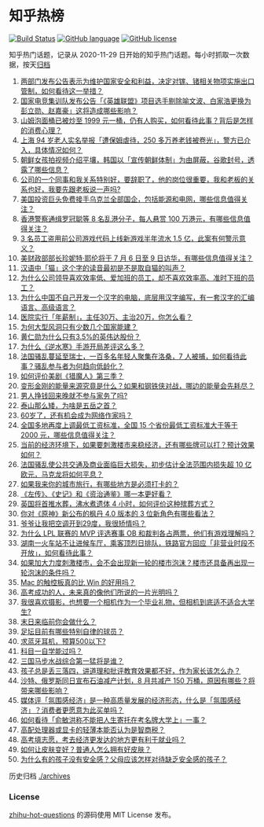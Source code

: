 # 知乎热榜
[![Build Status](https://github.com/ToWeLong/zhihu-hot-questions/workflows/CI/badge.svg)](https://github.com/ToWeLong/zhihu-hot-questions/actions)
[![GitHub language](https://img.shields.io/badge/language-golang-orange.svg)](https://golang.org/)
[![GitHub license](https://img.shields.io/github/license/ToWeLong/zhihu-hot-questions)](https://github.com/ToWeLong/zhihu-hot-questions/blob/main/LICENSE)

知乎热门话题，记录从 2020-11-29 日开始的知乎热门话题。每小时抓取一次数据，按天[归档](./archives)

<!-- BEGIN -->

1. [两部门发布公告表示为维护国家安全和利益，决定对镓、锗相关物项实施出口管制，如何看待这一举措？](https://www.zhihu.com/question/610105939)
1. [国家电竞集训队发布公告「《英雄联盟》项目选手剔除喻文波、白家浩更换为彭立勋、赵嘉豪」这将造成哪些影响？](https://www.zhihu.com/question/610188481)
1. [山姆泡面桶已被炒至 1999 元一桶，仍有人购买，如何看待此事？背后是怎样的消费心理？](https://www.zhihu.com/question/610060285)
1. [上海 94 岁老人实名举报「遭保姆虐待，250 多万养老钱被卷光」，警方已介入，具体情况如何？](https://www.zhihu.com/question/610021603)
1. [朝鲜女孩拍视频介绍平壤，韩国以「宣传朝鲜体制」为由屏蔽，谷歌封号，透露了哪些信息？](https://www.zhihu.com/question/610162816)
1. [公司的一个同事和我关系特别好，要辞职了，他的岗位很重要，我和老板的关系也好，我要先跟老板说一声吗?](https://www.zhihu.com/question/609530299)
1. [美国投资巨头免费接手乌克兰全部国企，包括能源和电网，哪些信息值得关注？](https://www.zhihu.com/question/610223926)
1. [香港警察通缉罗冠聪等 8 名乱港分子，每人悬赏 100 万港元，有哪些信息值得关注？](https://www.zhihu.com/question/610144743)
1. [3 名员工盗用前公司游戏代码上线新游戏半年流水 1.5 亿，此案有何警示意义？](https://www.zhihu.com/question/609251189)
1. [美财政部部长珍妮特·耶伦将于 7 月 6 日至 9 日访华，有哪些信息值得关注？](https://www.zhihu.com/question/610021078)
1. [汉语中「猫」这个字的读音最初是不是取自猫的叫声？](https://www.zhihu.com/question/305221269)
1. [为什么公司领导喜欢效率低、爱加班的员工，却不喜欢效率高、准时下班的员工？](https://www.zhihu.com/question/600312394)
1. [为什么中国不自己开发一个汉字的电脑，底层用汉字编写，有一套汉字的汇编语言、高级语言？](https://www.zhihu.com/question/520064736)
1. [医院实行「年薪制」，主任30万、主治20万，你怎么看？](https://www.zhihu.com/question/610087179)
1. [为何大型风洞只有少数几个国家能建？](https://www.zhihu.com/question/26459689)
1. [黄仁勋为什么只有3.5%的英伟达股份？](https://www.zhihu.com/question/603714039)
1. [为什么《逆水寒》手游开局差评这么多？](https://www.zhihu.com/question/609891032)
1. [法国骚乱蔓延至瑞士，一百多名年轻人聚集在洛桑，7 人被捕，如何看待此事？骚乱参与者为何趋向低龄化？](https://www.zhihu.com/question/610081393)
1. [如何评价美剧《猎魔人》第三季？](https://www.zhihu.com/question/609539530)
1. [变形金刚的能量来源究竟是什么？如果和钢铁侠对战，哪边的能量会先耗尽？](https://www.zhihu.com/question/609298500)
1. [男人挣钱回来晚就不参与家务了吗?](https://www.zhihu.com/question/608109085)
1. [泰山那么矮，为啥是五岳之首？](https://www.zhihu.com/question/36468499)
1. [60岁了，还有机会成为网络作家吗？](https://www.zhihu.com/question/609070250)
1. [全国多地再度上调最低工资标准，全国 15 个省份最低工资标准大于等于 2000 元，哪些信息值得关注？](https://www.zhihu.com/question/610242638)
1. [当前的经济环境下，如果要刺激楼市来稳经济，还有哪些牌可以打？预计效果如何？](https://www.zhihu.com/question/609280405)
1. [法国骚乱使公共交通及商业面临巨大损失，初步估计全法范围内损失超 10 亿欧元，马克龙将如何平息？](https://www.zhihu.com/question/610219488)
1. [如果我来你的城市旅行，有哪些地方是必须打卡的？](https://www.zhihu.com/question/609338137)
1. [《左传》、《史记》和《资治通鉴》哪一本更好看？](https://www.zhihu.com/question/515412130)
1. [英国将首推水葬，沸水煮遗体 4 小时，如何评价这种殡葬方式？](https://www.zhihu.com/question/610125040)
1. [你对《原神》新公布的枫丹 4.0 版本的 3 位新角色有哪些看法？](https://www.zhihu.com/question/610136771)
1. [爷爷让我把空调开到29度，我很矫情吗？](https://www.zhihu.com/question/609851222)
1. [为什么 LPL 联赛的 MVP 评选赛事 OB 和裁判各占两票，他们有游戏理解吗？](https://www.zhihu.com/question/609949877)
1. [湖南一火车站不让进候车厅，乘客顶烈日排队，铁路官方回应「非营业时段不开放」，如何看待此事？](https://www.zhihu.com/question/610039783)
1. [如果加大力度刺激楼市，会不会出现新一轮的楼市泡沫？楼市还具备再出现一轮泡沫的条件吗？](https://www.zhihu.com/question/609279307)
1. [Mac 的触控板真的比 Win 的好用吗？](https://www.zhihu.com/question/608161010)
1. [高考成功的人，未来真的像他们所说的一片光明吗？](https://www.zhihu.com/question/610160219)
1. [我很喜欢摄影，也想要一个相机作为一个毕业礼物，但相机到底适不适合大学生?](https://www.zhihu.com/question/608110881)
1. [末日来临前你会做什么？](https://www.zhihu.com/question/600124622)
1. [足坛目前有哪些特别自律的球员？](https://www.zhihu.com/question/466871810)
1. [求蓝牙耳机，预算500以下?](https://www.zhihu.com/question/607546329)
1. [科目一自学能过吗？](https://www.zhihu.com/question/607436852)
1. [三国马步水战综合第一猛将是谁？](https://www.zhihu.com/question/472763115)
1. [孩子总是丢三落四，讲道理和批评教育效果都不好，作为家长该怎么办？](https://www.zhihu.com/question/609332174)
1. [沙特、俄罗斯同日宣布石油减产计划，8 月共减产 150 万桶，原因有哪些？将带来哪些影响？](https://www.zhihu.com/question/610217964)
1. [媒体评「氛围感经济」是一种高质量发展的经济形态，什么是「氛围感经济」？消费者更愿意为此买单吗？](https://www.zhihu.com/question/610041717)
1. [如何看待「俞敏洪称不能把人生寄托在考名牌大学上」一事？](https://www.zhihu.com/question/610097446)
1. [高配处理器或显卡的轻薄本能否认为是智商税？](https://www.zhihu.com/question/606091699)
1. [高考填志愿，考去经济更发达的地方更有利于就业吗？](https://www.zhihu.com/question/609375371)
1. [如何让皮肤变好？普通人怎么拥有好皮肤？](https://www.zhihu.com/question/608644115)
1. [为什么有的孩子没有安全感？父母应该怎样对待缺乏安全感的孩子？](https://www.zhihu.com/question/608650042)

<!-- END -->

历史归档 [./archives](./archives)


### License
[zhihu-hot-questions](https://github.com/towelong/zhihu-hot-questions) 的源码使用 MIT License 发布。